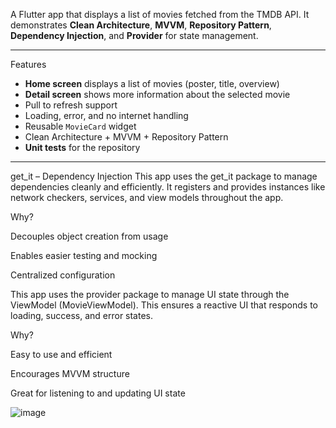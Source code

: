 

A Flutter app that displays a list of movies fetched from the TMDB API. It demonstrates **Clean Architecture**, **MVVM**, **Repository Pattern**, **Dependency Injection**, and **Provider** for state management.

---

 Features

- **Home screen** displays a list of movies (poster, title, overview)
- **Detail screen** shows more information about the selected movie
- Pull to refresh support
- Loading, error, and no internet handling
- Reusable `MovieCard` widget
- Clean Architecture + MVVM + Repository Pattern
- **Unit tests** for the repository

---

get_it – Dependency Injection
This app uses the get_it package to manage dependencies cleanly and efficiently. It registers and provides instances like network checkers, services, and view models throughout the app.

Why?

Decouples object creation from usage

Enables easier testing and mocking

Centralized configuration


This app uses the provider package to manage UI state through the ViewModel (MovieViewModel). This ensures a reactive UI that responds to loading, success, and error states.

Why?

Easy to use and efficient

Encourages MVVM structure

Great for listening to and updating UI state


![image](https://github.com/user-attachments/assets/5d0a208b-da1e-4a15-8b91-5d094e0a6f6b)
